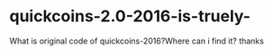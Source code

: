 # quickcoins-2.0-2016-is-truely-
What is original code of quickcoins-2016?Where can i find it? thanks
